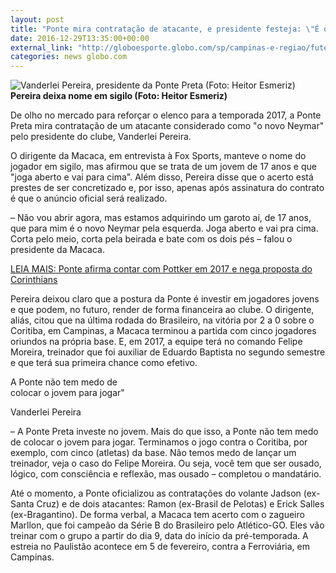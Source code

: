 ```yaml
---
layout: post
title: "Ponte mira contratação de atacante, e presidente festeja: \"É o novo Neymar\""
date: 2016-12-29T13:35:00+00:00
external_link: "http://globoesporte.globo.com/sp/campinas-e-regiao/futebol/times/ponte-preta/noticia/2016/12/ponte-mira-contratacao-de-atacante-e-presidente-festeja-e-o-novo-neymar.html"
categories: news globo.com
---
```

 ![Vanderlei Pereira, presidente da Ponte Preta (Foto: Heitor Esmeriz)](http://s2.glbimg.com/GQrWl4-p3X1D9pU2XQMIg51jxyo=/216x0:1080x719/300x250/s.glbimg.com/es/ge/f/original/2015/12/18/vanderleipereira.5.jpg "Vanderlei Pereira, presidente da Ponte Preta (Foto: Heitor Esmeriz)")**Pereira deixa nome em sigilo (Foto: Heitor Esmeriz)**

De olho no mercado para reforçar o elenco para a temporada 2017, a Ponte Preta mira contratação de um atacante considerado como "o novo Neymar" pelo presidente do clube, Vanderlei Pereira.

O dirigente da Macaca, em entrevista à Fox Sports, manteve o nome do jogador em sigilo, mas afirmou que se trata de um jovem de 17 anos e que "joga aberto e vai para cima". Além disso, Pereira disse que o acerto está prestes de ser concretizado e, por isso, apenas após assinatura do contrato é que o anúncio oficial será realizado.

–&nbsp;Não vou abrir agora, mas estamos adquirindo um garoto aí, de 17 anos, que para mim é o novo Neymar pela esquerda. Joga aberto e vai pra cima. Corta pelo meio, corta pela beirada e bate com os dois pés – falou o presidente da Macaca.

[LEIA MAIS: Ponte afirma contar com Pottker em 2017 e nega proposta do Corinthians](http://globoesporte.globo.com/sp/campinas-e-regiao/futebol/times/ponte-preta/noticia/2016/12/ponte-afirma-contar-com-pottker-em-2017-e-nega-proposta-do-corinthians.html)  
  
Pereira deixou claro que a postura da Ponte é investir em jogadores jovens e que podem, no futuro, render de forma financeira ao clube. O dirigente, aliás, citou que na última rodada do Brasileiro, na vitória por 2 a 0 sobre o Coritiba, em Campinas, a Macaca terminou a partida com cinco jogadores oriundos na própria base. E, em 2017, a equipe terá no comando Felipe Moreira, treinador que foi auxiliar de Eduardo Baptista no segundo semestre e que terá sua primeira chance como efetivo.

A Ponte não tem medo de  
colocar o jovem para jogar"  

Vanderlei Pereira  

– A Ponte Preta investe no jovem. Mais do que isso, a Ponte não tem medo de colocar o jovem para jogar. Terminamos o jogo contra o Coritiba, por exemplo, com cinco (atletas) da base. Não temos medo de lançar um treinador, veja o caso do Felipe Moreira. Ou seja, você tem que ser ousado, lógico, com consciência e reflexão, mas ousado&nbsp;– completou o mandatário.

Até o momento, a Ponte oficializou as contratações do volante Jadson (ex-Santa Cruz) e de dois atacantes: Ramon (ex-Brasil de Pelotas) e Erick Salles (ex-Bragantino). De forma verbal, a Macaca tem acerto com o zagueiro Marllon, que foi campeão da Série B do Brasileiro pelo Atlético-GO. Eles vão treinar com o grupo a partir do dia 9, data do início da pré-temporada. A estreia no Paulistão acontece em 5 de fevereiro, contra a Ferroviária, em Campinas.&nbsp;

